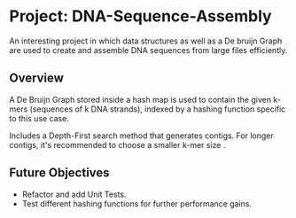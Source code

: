 # Project: DNA-Sequence-Assembly

An interesting project in which data structures as well as a De bruijn Graph are used to create and assemble DNA 
sequences from large files efficiently.

## Overview

A De Bruijn Graph stored inside a hash map is used to contain the given k-mers (sequences of k DNA strands), indexed 
by a hashing function specific to this use case.

Includes a Depth-First search method that generates contigs.
For longer contigs, it's recommended to choose a smaller k-mer size .

## Future Objectives

- Refactor and add Unit Tests.
- Test different hashing functions for further performance gains.
